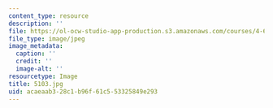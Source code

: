 ```yaml
---
content_type: resource
description: ''
file: https://ol-ocw-studio-app-production.s3.amazonaws.com/courses/4-614-religious-architecture-and-islamic-cultures-fall-2002/acaeaab328c1b96f61c553325849e293_5103.jpg
file_type: image/jpeg
image_metadata:
  caption: ''
  credit: ''
  image-alt: ''
resourcetype: Image
title: 5103.jpg
uid: acaeaab3-28c1-b96f-61c5-53325849e293
---
```

